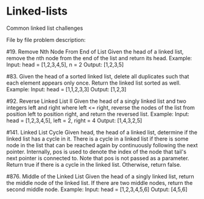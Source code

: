 # Linked-lists
Common linked list challenges

File by file problem description:

#19. Remove Nth Node From End of List
Given the head of a linked list, remove the nth node from the end of the list and return its head.
Example:
Input: head = [1,2,3,4,5], n = 2
Output: [1,2,3,5]

#83. Given the head of a sorted linked list, delete all duplicates such that each element appears only once. Return the linked list sorted as well.
Example: 
Input: head = [1,1,2,3,3]
Output: [1,2,3]

#92. Reverse Linked List II
Given the head of a singly linked list and two integers left and right where left <= right, reverse the nodes of the list from position left to position right, and return the reversed list.
Example:
Input: head = [1,2,3,4,5], left = 2, right = 4
Output: [1,4,3,2,5]


#141. Linked List Cycle
Given head, the head of a linked list, determine if the linked list has a cycle in it.
There is a cycle in a linked list if there is some node in the list that can be reached again by continuously following the next pointer. Internally, 
pos is used to denote the index of the node that tail's next pointer is connected to. Note that pos is not passed as a parameter.
Return true if there is a cycle in the linked list. Otherwise, return false.


#876. Middle of the Linked List
Given the head of a singly linked list, return the middle node of the linked list.
If there are two middle nodes, return the second middle node.
Example:
Input: head = [1,2,3,4,5,6]
Output: [4,5,6]


